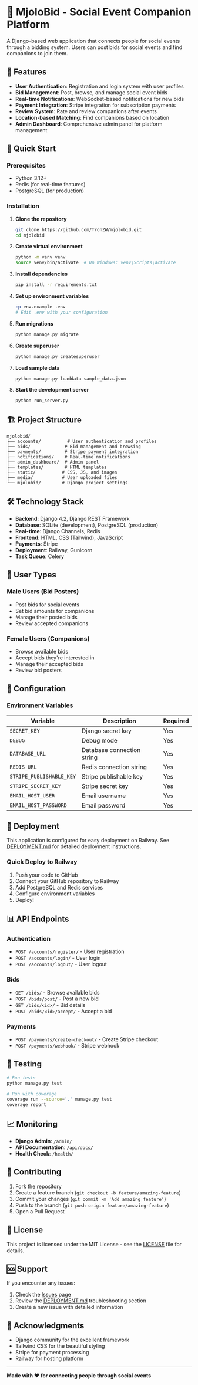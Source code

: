 # 🎯 MjoloBid - Social Event Companion Platform

A Django-based web application that connects people for social events through a bidding system. Users can post bids for social events and find companions to join them.

## 🌟 Features

- **User Authentication**: Registration and login system with user profiles
- **Bid Management**: Post, browse, and manage social event bids
- **Real-time Notifications**: WebSocket-based notifications for new bids
- **Payment Integration**: Stripe integration for subscription payments
- **Review System**: Rate and review companions after events
- **Location-based Matching**: Find companions based on location
- **Admin Dashboard**: Comprehensive admin panel for platform management

## 🚀 Quick Start

### Prerequisites
- Python 3.12+
- Redis (for real-time features)
- PostgreSQL (for production)

### Installation

1. **Clone the repository**
   ```bash
   git clone https://github.com/TronZW/mjolobid.git
   cd mjolobid
   ```

2. **Create virtual environment**
   ```bash
   python -m venv venv
   source venv/bin/activate  # On Windows: venv\Scripts\activate
   ```

3. **Install dependencies**
   ```bash
   pip install -r requirements.txt
   ```

4. **Set up environment variables**
   ```bash
   cp env.example .env
   # Edit .env with your configuration
   ```

5. **Run migrations**
   ```bash
   python manage.py migrate
   ```

6. **Create superuser**
   ```bash
   python manage.py createsuperuser
   ```

7. **Load sample data**
   ```bash
   python manage.py loaddata sample_data.json
   ```

8. **Start the development server**
   ```bash
   python run_server.py
   ```

## 🏗️ Project Structure

```
mjolobid/
├── accounts/          # User authentication and profiles
├── bids/             # Bid management and browsing
├── payments/         # Stripe payment integration
├── notifications/    # Real-time notifications
├── admin_dashboard/  # Admin panel
├── templates/        # HTML templates
├── static/          # CSS, JS, and images
├── media/           # User uploaded files
└── mjolobid/        # Django project settings
```

## 🛠️ Technology Stack

- **Backend**: Django 4.2, Django REST Framework
- **Database**: SQLite (development), PostgreSQL (production)
- **Real-time**: Django Channels, Redis
- **Frontend**: HTML, CSS (Tailwind), JavaScript
- **Payments**: Stripe
- **Deployment**: Railway, Gunicorn
- **Task Queue**: Celery

## 📱 User Types

### Male Users (Bid Posters)
- Post bids for social events
- Set bid amounts for companions
- Manage their posted bids
- Review accepted companions

### Female Users (Companions)
- Browse available bids
- Accept bids they're interested in
- Manage their accepted bids
- Review bid posters

## 🔧 Configuration

### Environment Variables

| Variable | Description | Required |
|----------|-------------|----------|
| `SECRET_KEY` | Django secret key | Yes |
| `DEBUG` | Debug mode | Yes |
| `DATABASE_URL` | Database connection string | Yes |
| `REDIS_URL` | Redis connection string | Yes |
| `STRIPE_PUBLISHABLE_KEY` | Stripe publishable key | Yes |
| `STRIPE_SECRET_KEY` | Stripe secret key | Yes |
| `EMAIL_HOST_USER` | Email username | Yes |
| `EMAIL_HOST_PASSWORD` | Email password | Yes |

## 🚀 Deployment

This application is configured for easy deployment on Railway. See [DEPLOYMENT.md](DEPLOYMENT.md) for detailed deployment instructions.

### Quick Deploy to Railway

1. Push your code to GitHub
2. Connect your GitHub repository to Railway
3. Add PostgreSQL and Redis services
4. Configure environment variables
5. Deploy!

## 📊 API Endpoints

### Authentication
- `POST /accounts/register/` - User registration
- `POST /accounts/login/` - User login
- `POST /accounts/logout/` - User logout

### Bids
- `GET /bids/` - Browse available bids
- `POST /bids/post/` - Post a new bid
- `GET /bids/<id>/` - Bid details
- `POST /bids/<id>/accept/` - Accept a bid

### Payments
- `POST /payments/create-checkout/` - Create Stripe checkout
- `POST /payments/webhook/` - Stripe webhook

## 🧪 Testing

```bash
# Run tests
python manage.py test

# Run with coverage
coverage run --source='.' manage.py test
coverage report
```

## 📈 Monitoring

- **Django Admin**: `/admin/`
- **API Documentation**: `/api/docs/`
- **Health Check**: `/health/`

## 🤝 Contributing

1. Fork the repository
2. Create a feature branch (`git checkout -b feature/amazing-feature`)
3. Commit your changes (`git commit -m 'Add amazing feature'`)
4. Push to the branch (`git push origin feature/amazing-feature`)
5. Open a Pull Request

## 📄 License

This project is licensed under the MIT License - see the [LICENSE](LICENSE) file for details.

## 🆘 Support

If you encounter any issues:

1. Check the [Issues](https://github.com/TronZW/mjolobid/issues) page
2. Review the [DEPLOYMENT.md](DEPLOYMENT.md) troubleshooting section
3. Create a new issue with detailed information

## 🎉 Acknowledgments

- Django community for the excellent framework
- Tailwind CSS for the beautiful styling
- Stripe for payment processing
- Railway for hosting platform

---

**Made with ❤️ for connecting people through social events**